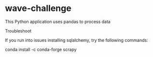 # wave-challenge

This Python application uses pandas to process data


Troubleshoot

If you run into issues installing sqlalchemy, try the following commands:

conda install -c conda-forge scrapy